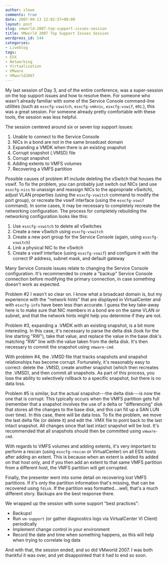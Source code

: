 ```yaml
---
author: slowe
comments: true
date: 2007-09-13 22:02:57+00:00
layout: post
slug: vmworld-2007-top-support-issues-session
title: VMworld 2007 Top Support Issues Session
wordpress_id: 544
categories:
- Liveblog
tags:
- ESX
- Networking
- Virtualization
- VMware
- VMworld2007
---
```


My last session of Day 3, and of the entire conference, was a super-session on the top support issues and how to resolve them. For someone who wasn't already familiar with some of the Service Console command-line utilities (such as `esxcfg-vswitch`, `esxcfg-vmknic`, `esxcfg-vswif`, etc.), this was a great session. For someone already pretty comfortable with these tools, the session was less helpful.

The session centered around six or seven top support issues:

1. Unable to connect to the Service Console
2. NICs in a bond are not in the same broadcast domain
3. Expanding a VMDK when there is an existing snapshot
4. Corrupt snapshot (.VMSD) file
5. Corrupt snapshot
6. Adding extents to VMFS volumes
7. Recovering a VMFS partition

Possible causes of problem #1 include deleting the vSwitch that houses the vswif. To fix the problem, you can probably just switch out NICs (and use `esxcfg-nics` to unassign and reassign NICs to the appropriate vSwitch), adjust VLAN properties (using the `esxcfg-vswitch` command to modify the port group), or recreate the vswif interface (using the `esxcfg-vswif` command). In some cases, it may be necessary to completely recreate the networking configuration. The process for completely rebuilding the networking configuration looks like this:

1. Use `esxcfg-vswitch` to delete all vSwitches
2. Create a new vSwitch using `esxcfg-vswitch`
3. Create a new port group for the Service Console (again, using `esxcfg-vswitch`)
4. Link a physical NIC to the vSwitch
5. Create a vswif interface (using `esxcfg-vswif`) and configure it with the correct IP address, subnet mask, and default gateway

Many Service Console issues relate to changing the Service Console configuration. It's recommended to create a "backup" Service Console connection before modifying the primary connection, in case something doesn't work as expected.

Problem #2 I wasn't so clear on. I know what a broadcast domain is, but my experience with the "network hints" that are displayed in VirtualCenter and with `esxcfg-info` have been less than accurate. I guess the key take-away here is to make sure that NIC members in a bond are on the same VLAN or subnet, and that the network hints might help you determine if they are not.

Problem #3, expanding a .VMDK with an existing snapshot, is a bit more interesting. In this case, it's necessary to parse the delta disk (look for the line starting "RW"), take that value, and replace the value in the base disk's matching "RW" line with the value taken from the delta disk. It's then necessary to commit the snapshot using `vmware-cmd`.

With problem #4, the .VMSD file that tracks snapshots and snapshot relationships has become corrupt. Fortunately, it's reasonably easy to correct: delete the .VMSD, create another snapshot (which then recreates the .VMSD), and then commit all snapshots. As part of this process, you lose the ability to selectively rollback to a specific snapshot, but there is no data loss.

Problem #5 is similar, but the actual snapshot---the delta disk---is now the one that is corrupt. This typically occurs when the VMFS partition gets full (remember that a snapshot involves the use of a delta or "differencing" disk that stores all the changes to the base disk, and this can fill up a SAN LUN over time). In this case, there will be data loss. To fix the problem, we move the last delta file (or delete it) and edit the .VMX file to point back to the last intact snapshot. All changes since that last intact snapshot will be lost. It's recommended that all snapshots should then be committed using `vmware-cmd`.

With regards to VMFS volumes and adding extents, it's very important to perform a rescan (using `esxcfg-rescan` or VirtualCenter) on all ESX hosts after adding an extent. This is because when an extent is added its added on that host only, and if you then add an extent to that same VMFS partition from a different host, the VMFS partition will get corrupted.

Finally, the presenter went into some detail on recovering lost VMFS partitions. If it's only the partition information that's missing, that can be recovered using `fdisk`. If the partition was formatted....well, that's a much different story. Backups are the best response there.

We wrapped up the session with some support "best practices":

* Backups!
* Run `vm-support` (or gather diagnostics logs via VirtualCenter VI Client) periodically
* Implement change control in your environment
* Record the date and time when something happens, as this will help when trying to correlate log data

And with that, the session ended, and so did VMworld 2007. I was both thankful it was over, and yet disappointed that it had to end so soon.
